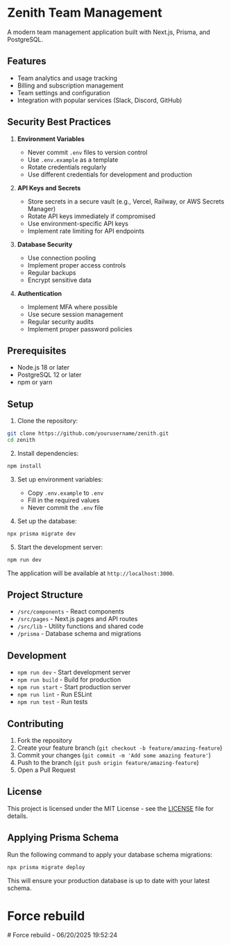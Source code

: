 # Zenith Team Management

A modern team management application built with Next.js, Prisma, and PostgreSQL.

## Features

- Team analytics and usage tracking
- Billing and subscription management
- Team settings and configuration
- Integration with popular services (Slack, Discord, GitHub)

## Security Best Practices

1. **Environment Variables**
   - Never commit `.env` files to version control
   - Use `.env.example` as a template
   - Rotate credentials regularly
   - Use different credentials for development and production

2. **API Keys and Secrets**
   - Store secrets in a secure vault (e.g., Vercel, Railway, or AWS Secrets Manager)
   - Rotate API keys immediately if compromised
   - Use environment-specific API keys
   - Implement rate limiting for API endpoints

3. **Database Security**
   - Use connection pooling
   - Implement proper access controls
   - Regular backups
   - Encrypt sensitive data

4. **Authentication**
   - Implement MFA where possible
   - Use secure session management
   - Regular security audits
   - Implement proper password policies

## Prerequisites

- Node.js 18 or later
- PostgreSQL 12 or later
- npm or yarn

## Setup

1. Clone the repository:
```bash
git clone https://github.com/yourusername/zenith.git
cd zenith
```

2. Install dependencies:
```bash
npm install
```

3. Set up environment variables:
   - Copy `.env.example` to `.env`
   - Fill in the required values
   - Never commit the `.env` file

4. Set up the database:
```bash
npx prisma migrate dev
```

5. Start the development server:
```bash
npm run dev
```

The application will be available at `http://localhost:3000`.

## Project Structure

- `/src/components` - React components
- `/src/pages` - Next.js pages and API routes
- `/src/lib` - Utility functions and shared code
- `/prisma` - Database schema and migrations

## Development

- `npm run dev` - Start development server
- `npm run build` - Build for production
- `npm run start` - Start production server
- `npm run lint` - Run ESLint
- `npm run test` - Run tests

## Contributing

1. Fork the repository
2. Create your feature branch (`git checkout -b feature/amazing-feature`)
3. Commit your changes (`git commit -m 'Add some amazing feature'`)
4. Push to the branch (`git push origin feature/amazing-feature`)
5. Open a Pull Request

## License

This project is licensed under the MIT License - see the [LICENSE](LICENSE) file for details. 

## Applying Prisma Schema

Run the following command to apply your database schema migrations:
```bash
npx prisma migrate deploy
```

This will ensure your production database is up to date with your latest schema.

# Force rebuild
#   F o r c e   r e b u i l d   -   0 6 / 2 0 / 2 0 2 5   1 9 : 5 2 : 2 4  
 